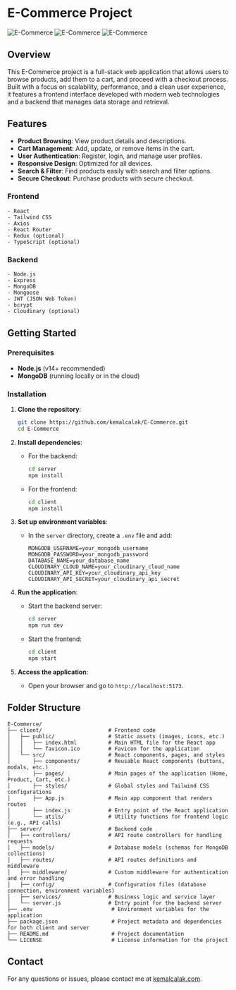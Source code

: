 
# E-Commerce Project

![E-Commerce](https://res.cloudinary.com/dkqu2s9gz/image/upload/v1730560704/alwkum2mk75sdptfkicw.png) 
![E-Commerce](https://res.cloudinary.com/dkqu2s9gz/image/upload/v1730560710/d7ef3tbuxq05pmnzfg74.png) 
![E-Commerce](https://res.cloudinary.com/dkqu2s9gz/image/upload/v1730560703/cuusdtsegvcfkpccc7z8.png) 

## Overview

This E-Commerce project is a full-stack web application that allows users to browse products, add them to a cart, and proceed with a checkout process. Built with a focus on scalability, performance, and a clean user experience, it features a frontend interface developed with modern web technologies and a backend that manages data storage and retrieval.

## Features

- **Product Browsing**: View product details and descriptions.
- **Cart Management**: Add, update, or remove items in the cart.
- **User Authentication**: Register, login, and manage user profiles.
- **Responsive Design**: Optimized for all devices.
- **Search & Filter**: Find products easily with search and filter options.
- **Secure Checkout**: Purchase products with secure checkout.

### Frontend

    - React
    - Tailwind CSS
    - Axios
    - React Router
    - Redux (optional)
    - TypeScript (optional)

### Backend

    - Node.js
    - Express
    - MongoDB
    - Mongoose
    - JWT (JSON Web Token)
    - bcrypt
    - Cloudinary (optional)

## Getting Started

### Prerequisites

- **Node.js** (v14+ recommended)
- **MongoDB** (running locally or in the cloud)

### Installation

1. **Clone the repository**:
   ```bash
   git clone https://github.com/kemalcalak/E-Commerce.git
   cd E-Commerce
   ```

2. **Install dependencies**:
   - For the backend:
     ```bash
     cd server
     npm install
     ```
   - For the frontend:
     ```bash
     cd client
     npm install
     ```

3. **Set up environment variables**:
   - In the `server` directory, create a `.env` file and add:
     ```plaintext
     MONGODB_USERNAME=your_mongodb_username
     MONGODB_PASSWORD=your_mongodb_password
     DATABASE_NAME=your_database_name
     CLOUDINARY_CLOUD_NAME=your_cloudinary_cloud_name
     CLOUDINARY_API_KEY=your_cloudinary_api_key
     CLOUDINARY_API_SECRET=your_cloudinary_api_secret
     ```

4. **Run the application**:
   - Start the backend server:
     ```bash
     cd server
     npm run dev
     ```
   - Start the frontend:
     ```bash
     cd client
     npm start
     ```

5. **Access the application**:
   - Open your browser and go to `http://localhost:5173`.

## Folder Structure

```plaintext
E-Commerce/
├── client/                     # Frontend code
│   ├── public/                 # Static assets (images, icons, etc.)
│   │   ├── index.html          # Main HTML file for the React app
│   │   └── favicon.ico         # Favicon for the application
│   └── src/                    # React components, pages, and styles
│       ├── components/         # Reusable React components (buttons, modals, etc.)
│       ├── pages/              # Main pages of the application (Home, Product, Cart, etc.)
│       ├── styles/             # Global styles and Tailwind CSS configurations
│       ├── App.js              # Main app component that renders routes
│       ├── index.js            # Entry point of the React application
│       └── utils/              # Utility functions for frontend logic (e.g., API calls)
├── server/                     # Backend code
│   ├── controllers/            # API route controllers for handling requests
│   ├── models/                 # Database models (schemas for MongoDB collections)
│   ├── routes/                 # API routes definitions and middleware
│   ├── middleware/             # Custom middleware for authentication and error handling
│   ├── config/                 # Configuration files (database connection, environment variables)
│   ├── services/               # Business logic and service layer
│   └── server.js               # Entry point for the backend server
├── .env                         # Environment variables for the application
├── package.json                 # Project metadata and dependencies for both client and server
├── README.md                    # Project documentation
└── LICENSE                      # License information for the project
```


## Contact

For any questions or issues, please contact me at [kemalcalak.com](https://kemalcalak.com/contact).
